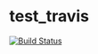 test_travis
============

[![Build Status](https://travis-ci.org/grupocitec/test_travis.png?branch=master)](https://travis-ci.org/grupocitec/test_travis)
